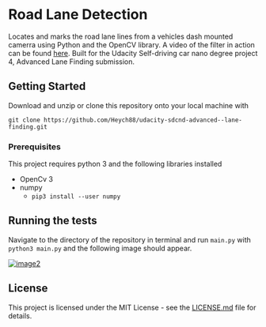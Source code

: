 # Road Lane Detection

Locates and marks the road lane lines from a vehicles dash mounted camerra using Python and the OpenCV library. A video of the filter in action can be found [here](https://youtu.be/8O_-bWPyUX8). Built for the Udacity Self-driving car nano degree project 4, Advanced Lane Finding submission.


## Getting Started

Download and unzip or clone this repository onto your local machine with

```
git clone https://github.com/Heych88/udacity-sdcnd-advanced--lane-finding.git
```

### Prerequisites

This project requires python 3 and the following libraries installed

* OpenCv 3
* numpy
  * `pip3 install --user numpy`


## Running the tests

Navigate to the directory of the repository in terminal and run `main.py` with `python3 main.py` and the following image should appear.

[![image2](test1.jpg)](./output_images/test1.jpg)


## License

This project is licensed under the MIT License - see the [LICENSE.md](LICENSE.md) file for details.
